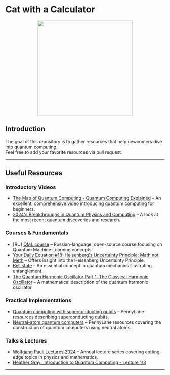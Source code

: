# Cat with a Calculator

<p align="center">
    <img src="https://github.com/user-attachments/assets/e0d1b8eb-021e-45d1-88bf-f73a949db0e9" width="300" all>
</p>

## Introduction

The goal of this repository is to gather resources that help newcomers dive into quantum computing.  
Feel free to add your favorite resources via pull request.

---

## Useful Resources

### Introductory Videos
- [The Map of Quantum Computing - Quantum Computing Explained](https://www.youtube.com/watch?v=-UlxHPIEVqA&t=956s) – An excellent, comprehensive video introducing quantum computing for beginners.
- [2024's Breakthroughs in Quantum Physics and Computing](https://www.youtube.com/watch?v=G0E-SwtfH7s) – A look at the most recent quantum discoveries and research.

### Courses & Fundamentals
- [RU] [QML course](https://quantum-ods.github.io/qmlcourse/book/index.html) – Russian-language, open-source course focusing on Quantum Machine Learning concepts.
- [Your Daily Equation #18: Heisenberg's Uncertainty Principle: Math not Meth](https://www.youtube.com/watch?v=DAtH4VwuFcc) – Offers insight into the Heisenberg Uncertainty Principle.
- [Bell state](https://en.wikipedia.org/wiki/Bell_state) – An essential concept in quantum mechanics illustrating entanglement.
- [The Quantum Harmonic Oscillator Part 1: The Classical Harmonic Oscillator](https://www.youtube.com/watch?v=yG_Ot9rsNaw) – A mathematical description of the quantum harmonic oscillator.

### Practical Implementations
- [Quantum computing with superconducting qubits](https://pennylane.ai/qml/demos/tutorial_sc_qubits) – PennyLane resources describing superconducting qubits.
- [Neutral-atom quantum computers](https://pennylane.ai/qml/demos/tutorial_neutral_atoms) – PennyLane resources covering the construction of quantum computers using neutral atoms.

### Talks & Lectures
- [Wolfgang Pauli Lectures 2024](https://video.ethz.ch/speakers/pauli/2024/47951dc3-59c0-479d-84d4-c472c68a02f5.html) – Annual lecture series covering cutting-edge topics in physics and mathematics.
- [Heather Gray: Introduction to Quantum Computing - Lecture 1/3](https://www.youtube.com/watch?v=DESRI63E9UI&t=3531s&ab_channel=CERNLectures)

---
